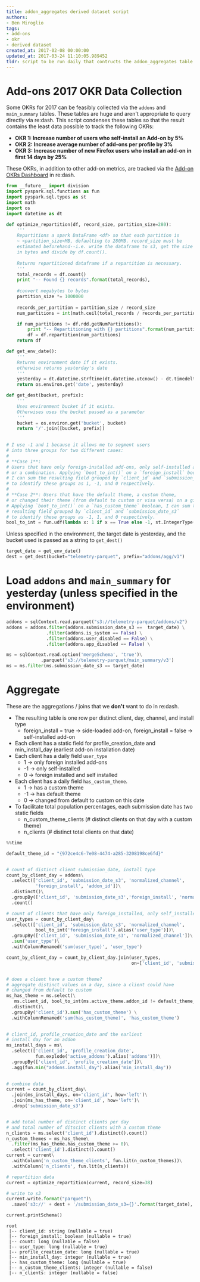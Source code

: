 ```yaml
---
title: addon_aggregates derived dataset script
authors:
- Ben Miroglio
tags:
- add-ons
- okr
- derived dataset
created_at: 2017-02-08 00:00:00
updated_at: 2017-03-24 11:10:05.989452
tldr: script to be run daily that contructs the addon_aggregates table in re:dash
---
```

# Add-ons 2017 OKR Data Collection

Some OKRs for 2017 can be feasibly collected via the `addons` and `main_summary` tables. These tables are huge and aren't appropriate to query directly via re:dash. This script condenses these tables so that the result contains the least data possible to track the following OKRs:

* **OKR 1: Increase number of users who self-install an Add-on by 5%**
* **OKR 2: Increase average number of add-ons per profile by 3%**
* **OKR 3: Increase number of new Firefox users who install an add-on in first 14 days by 25%**

These OKRs, in addition to other add-on metrics, are tracked via the [Add-on OKRs Dashboard](https://sql.telemetry.mozilla.org/dashboard/add-on-okrs_1#edit_dashboard_dialog) in re:dash.


```python
from __future__ import division
import pyspark.sql.functions as fun
import pyspark.sql.types as st
import math
import os
import datetime as dt
```

```python
def optimize_repartition(df, record_size, partition_size=280):
    '''
    Repartitions a spark DataFrame <df> so that each partition is 
    ~ <partition_size>MB, defaulting to 280MB. record_size must be 
    estimated beforehand--i.e. write the dataframe to s3, get the size 
    in bytes and divide by df.count(). 
    
    Returns repartitioned dataframe if a repartition is necessary.
    '''
    total_records = df.count()
    print "-- Found {} records".format(total_records),
    
    #convert megabytes to bytes
    partition_size *= 1000000
    
    records_per_partition = partition_size / record_size
    num_partitions = int(math.ceil(total_records / records_per_partition))

    if num_partitions != df.rdd.getNumPartitions():
        print "-- Repartitioning with {} partitions".format(num_partitions)
        df = df.repartition(num_partitions)
    return df

def get_env_date():
    '''
    Returns environment date if it exists.
    otherwise returns yesterday's date
    '''
    yesterday = dt.datetime.strftime(dt.datetime.utcnow() - dt.timedelta(1), "%Y%m%d")
    return os.environ.get('date', yesterday)

def get_dest(bucket, prefix):
    '''
    Uses environment bucket if it exists.
    Otherwises uses the bucket passed as a parameter
    '''
    bucket = os.environ.get('bucket', bucket)
    return '/'.join([bucket, prefix])
    

# I use -1 and 1 because it allows me to segment users 
# into three groups for two different cases:
#
# **Case 1**: 
# Users that have only foreign-installed add-ons, only self-installed add-ons, 
# or a combination. Applying `boot_to_int()` on a `foreign_install` boolean, 
# I can sum the resulting field grouped by `client_id` and `submission_date_s3`  
# to identify these groups as 1, -1, and 0 respectively.
#
# **Case 2**: Users that have the default theme, a custom theme, 
# or changed their theme (from default to custom or visa versa) on a given day: 
# Applying `boot_to_int()` on a `has_custom_theme` boolean, I can sum the 
# resulting field grouped by `client_id` and `submission_date_s3`  
# to identify these groups as -1, 1, and 0 respectively.
bool_to_int = fun.udf(lambda x: 1 if x == True else -1, st.IntegerType())
```
Unless specified in the environment, the target date is yesterday, and the bucket used is passed as a string to `get_dest()`


```python
target_date = get_env_date()
dest = get_dest(bucket="telemetry-parquet", prefix="addons/agg/v1")
```
# Load `addons` and `main_summary` for yesterday (unless specified in the environment)


```python
addons = sqlContext.read.parquet("s3://telemetry-parquet/addons/v2")
addons = addons.filter(addons.submission_date_s3 ==  target_date) \
               .filter(addons.is_system == False) \
               .filter(addons.user_disabled == False) \
               .filter(addons.app_disabled == False) \

ms = sqlContext.read.option('mergeSchema', 'true')\
             .parquet('s3://telemetry-parquet/main_summary/v3')
ms = ms.filter(ms.submission_date_s3 == target_date)
```
# Aggregate

These are the aggregations / joins that we **don't** want to do in re:dash.

* The resulting table is one row per distinct client, day, channel, and install type
  + foreign_install = true -> side-loaded add-on, foreign_install = false ->  self-installed add-on
* Each client has a static field for profile_creation_date and min_install_day (earliest add-on installation date)
* Each client has a daily field `user_type`
   * 1  -> only foreign installed add-ons
   * -1 -> only self-installed
   * 0  -> foreign installed and self installed
* Each client has a daily field `has_custom_theme`.
   * 1  -> has a custom theme
   * -1 -> has default theme
   * 0  -> changed from default to custom on this date
* To facilitate total population percentages, each submission date has two static fields
  + n_custom_theme_clients (# distinct clients on that day with a custom theme)
  + n_clients (# distinct total clients on that date)


```python
%%time

default_theme_id = "{972ce4c6-7e08-4474-a285-3208198ce6fd}"


# count of distinct client submission_date, install type
count_by_client_day = addons\
  .select(['client_id', 'submission_date_s3', 'normalized_channel',
           'foreign_install', 'addon_id'])\
  .distinct()\
  .groupBy(['client_id', 'submission_date_s3','foreign_install', 'normalized_channel'])\
  .count()

# count of clients that have only foreign_installed, only self_installed and both
user_types = count_by_client_day\
  .select(['client_id', 'submission_date_s3', 'normalized_channel',
           bool_to_int('foreign_install').alias('user_type')])\
  .groupBy(['client_id', 'submission_date_s3', 'normalized_channel'])\
  .sum('user_type')\
  .withColumnRenamed('sum(user_type)', 'user_type')

count_by_client_day = count_by_client_day.join(user_types, 
                                               on=['client_id', 'submission_date_s3', 'normalized_channel'])


# does a client have a custom theme?
# aggregate distinct values on a day, since a client could have
# changed from default to custom
ms_has_theme = ms.select(\
   ms.client_id, bool_to_int(ms.active_theme.addon_id != default_theme_id).alias('has_custom_theme'))\
  .distinct()\
  .groupBy('client_id').sum('has_custom_theme') \
  .withColumnRenamed('sum(has_custom_theme)', 'has_custom_theme')
               

# client_id, profile_creation_date and the earliest
# install day for an addon
ms_install_days = ms\
  .select(['client_id', 'profile_creation_date', 
           fun.explode('active_addons').alias('addons')])\
  .groupBy(['client_id', 'profile_creation_date'])\
  .agg(fun.min("addons.install_day").alias('min_install_day'))
    

# combine data
current = count_by_client_day\
  .join(ms_install_days, on='client_id', how='left')\
  .join(ms_has_theme, on='client_id', how='left')\
  .drop('submission_date_s3')


# add total number of distinct clients per day
# and total number of ditscint clients with a custom theme
n_clients = ms.select('client_id').distinct().count()
n_custom_themes = ms_has_theme\
  .filter(ms_has_theme.has_custom_theme >= 0)\
  .select('client_id').distinct().count()
current = current\
  .withColumn('n_custom_theme_clients', fun.lit(n_custom_themes))\
  .withColumn('n_clients', fun.lit(n_clients))

# repartition data
current = optimize_repartition(current, record_size=38)

# write to s3
current.write.format("parquet")\
  .save('s3://' + dest + '/submission_date_s3={}'.format(target_date), mode='overwrite')
```


```python
current.printSchema()
```
    root
     |-- client_id: string (nullable = true)
     |-- foreign_install: boolean (nullable = true)
     |-- count: long (nullable = false)
     |-- user_type: long (nullable = true)
     |-- profile_creation_date: long (nullable = true)
     |-- min_install_day: integer (nullable = true)
     |-- has_custom_theme: long (nullable = true)
     |-- n_custom_theme_clients: integer (nullable = false)
     |-- n_clients: integer (nullable = false)

